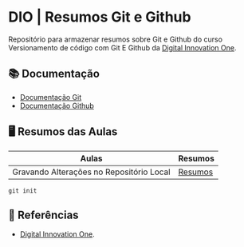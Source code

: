 # DIO | Resumos  Git e Github

Repositório para armazenar resumos sobre Git e Github do curso Versionamento de código com Git E Github da [Digital Innovation One](https://www.dio.me/).

## 📚 Documentação
- [Documentação Git](https://git-scm.com/doc)
- [Documentação Github](http://docs.github.com/)

## 🖥️ Resumos das Aulas

| Aulas | Resumos |
|------|---------|
| Gravando Alterações no Repositório Local | [Resumos]()


```
git init
```


## 🔎 Referências
- [Digital Innovation One]().